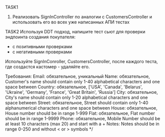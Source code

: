 TASK1
1. Реализовать SignInController по аналогии с CustomersController и использовать его во всех уже написанных АПИ тестах

TASK2
Используя DDT подход, напишите тест сьют для проверки эндпоинта создания покупателя:
  - с позитивными проверками
  - с негативными проверками

Используйте SignInConroller, CustomersController, после каждого теста, где создастся кастомер - удаляйте его.

Требования:
  Email: обязательное, уникальный
  Name: обязательное, Customer's name should contain only 1-40 alphabetical characters and one space between
  Country: обязательное, ['USA', 'Canada', 'Belarus', 'Ukraine', 'Germany', 'France', 'Great Britain', 'Russia']
  City: обязательное, City's name should contain only 1-20 alphabetical characters and one space between
  Street: обязательное, Street should contain only 1-40 alphanumerical characters and one space between
  House: обязательное, House number should be in range 1-999
  Flat: обязательное, Flat number should be in range 1-9999
  Phone: обязательное, Mobile Number should be at least 10 characters (max 20) and start with a +
  Notes: Notes should be in range 0-250 and without < or > symbols */
